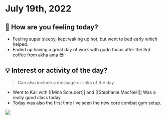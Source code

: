 
# July 19th, 2022

## 📕 How are you feeling today?
-   Feeling super sleepy, kept waking up hot, but went to bed early which helped.
-   Ended up having a great day of work with godo focus after the 3rd coffee from akha ama 😎


## 💡 Interest or activity of the day?
> Can also include a message or links of the day
-   Went to Kali with [[Mina Schubert]] and [[Stephanie MacNeill]] Was a really good class today.
-   Today was also the first time I’ve seen the new core combat gym setup.

![](https://images.amplenote.com/bb341988-0700-11ed-959e-7eb08a2c5cd0/46c02183-e21c-4d02-8e2e-124707805abe.jpg)